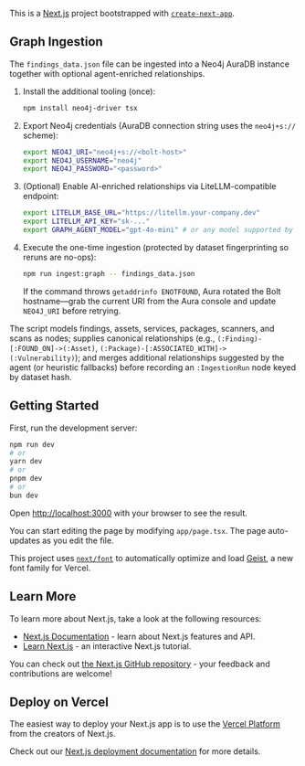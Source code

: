 This is a [Next.js](https://nextjs.org) project bootstrapped with [`create-next-app`](https://nextjs.org/docs/app/api-reference/cli/create-next-app).

## Graph Ingestion

The `findings_data.json` file can be ingested into a Neo4j AuraDB instance together with optional agent-enriched relationships.

1. Install the additional tooling (once):

   ```bash
   npm install neo4j-driver tsx
   ```

2. Export Neo4j credentials (AuraDB connection string uses the `neo4j+s://` scheme):

   ```bash
   export NEO4J_URI="neo4j+s://<bolt-host>"
   export NEO4J_USERNAME="neo4j"
   export NEO4J_PASSWORD="<password>"
   ```

3. (Optional) Enable AI-enriched relationships via LiteLLM-compatible endpoint:

   ```bash
   export LITELLM_BASE_URL="https://litellm.your-company.dev"
   export LITELLM_API_KEY="sk-..."
   export GRAPH_AGENT_MODEL="gpt-4o-mini" # or any model supported by the router
   ```

4. Execute the one-time ingestion (protected by dataset fingerprinting so reruns are no-ops):

   ```bash
   npm run ingest:graph -- findings_data.json
   ```

   If the command throws `getaddrinfo ENOTFOUND`, Aura rotated the Bolt hostname—grab the current URI from the Aura console and update `NEO4J_URI` before retrying.

The script models findings, assets, services, packages, scanners, and scans as nodes; supplies canonical relationships (e.g., `(:Finding)-[:FOUND_ON]->(:Asset)`, `(:Package)-[:ASSOCIATED_WITH]->(:Vulnerability)`); and merges additional relationships suggested by the agent (or heuristic fallbacks) before recording an `:IngestionRun` node keyed by dataset hash.

## Getting Started

First, run the development server:

```bash
npm run dev
# or
yarn dev
# or
pnpm dev
# or
bun dev
```

Open [http://localhost:3000](http://localhost:3000) with your browser to see the result.

You can start editing the page by modifying `app/page.tsx`. The page auto-updates as you edit the file.

This project uses [`next/font`](https://nextjs.org/docs/app/building-your-application/optimizing/fonts) to automatically optimize and load [Geist](https://vercel.com/font), a new font family for Vercel.

## Learn More

To learn more about Next.js, take a look at the following resources:

- [Next.js Documentation](https://nextjs.org/docs) - learn about Next.js features and API.
- [Learn Next.js](https://nextjs.org/learn) - an interactive Next.js tutorial.

You can check out [the Next.js GitHub repository](https://github.com/vercel/next.js) - your feedback and contributions are welcome!

## Deploy on Vercel

The easiest way to deploy your Next.js app is to use the [Vercel Platform](https://vercel.com/new?utm_medium=default-template&filter=next.js&utm_source=create-next-app&utm_campaign=create-next-app-readme) from the creators of Next.js.

Check out our [Next.js deployment documentation](https://nextjs.org/docs/app/building-your-application/deploying) for more details.
